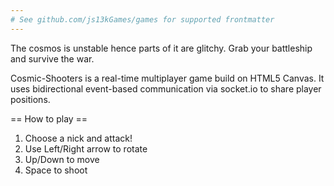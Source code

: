 ```yaml
---
# See github.com/js13kGames/games for supported frontmatter
---
```

The cosmos is unstable hence parts of it are glitchy. Grab your battleship and survive the war.

Cosmic-Shooters is a real-time multiplayer game build on HTML5 Canvas. It uses bidirectional event-based communication via socket.io to share player positions.

== How to play ==

1) Choose a nick and attack!
2) Use Left/Right arrow to rotate
3) Up/Down to move
4) Space to shoot
